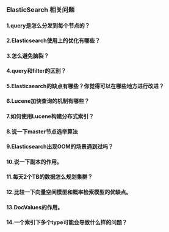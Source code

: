 ### ElasticSearch 相关问题

#### 1.query是怎么分发到每个节点的？
    

#### 2.Elasticsearch使用上的优化有哪些？

#### 3.怎么避免脑裂？

#### 4.query和filter的区别？

#### 5.Elasticsearch的缺点有哪些？你觉得可以在哪些地方进行改进？

#### 6.Lucene加快查询的机制有哪些？

#### 7.如何使用Lucene构建分布式索引？

#### 8.说一下master节点选举算法

#### 9.Elasticsearch出现OOM的场景遇到过吗？

#### 10.说一下副本的作用。

#### 11.每天2个TB的数据怎么规划集群？

#### 12.比较一下向量空间模型和概率检索模型的优缺点。

#### 13.DocValues的作用。

#### 14.一个索引下多个type可能会导致什么样的问题？
